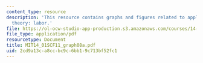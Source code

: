 ```yaml
---
content_type: resource
description: 'This resource contains graphs and figures related to applying consumer
  theory: labor.'
file: https://ol-ocw-studio-app-production.s3.amazonaws.com/courses/14-01sc-principles-of-microeconomics-fall-2011/2cd9a13ca8ccbc9c6bb19c713bf52fc1_MIT14_01SCF11_graph08a.pdf
file_type: application/pdf
resourcetype: Document
title: MIT14_01SCF11_graph08a.pdf
uid: 2cd9a13c-a8cc-bc9c-6bb1-9c713bf52fc1
---
```

